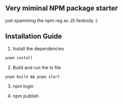 ## Very miminal NPM package starter

just spamming the npm reg as JS fanbody :)

## Installation Guide

1. Install the dependencies

```bash
pnpm install
```

2. Build and run the ts file

```bash
pnpm build && pnpm start
```

3. npm login

4. npm publish

